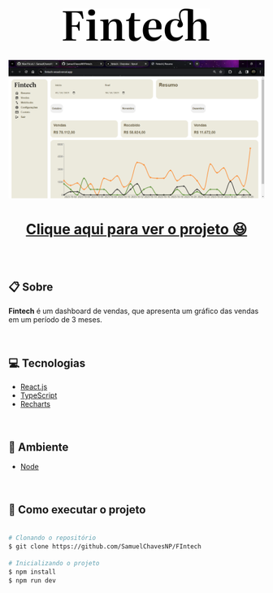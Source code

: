 <h1 align="center">
  <img src="/src/assets/fintech.svg" />
</h1>
<h2 align="center">
  <img src="Fintech _ Resumo - Google Chrome 15_12_2023 15_47_48.png"/>
</h2>
<h1 align="center">
  <a href="https://fintech-woad.vercel.app/">Clique aqui para ver o projeto 😆</a>
</h1>
<br><br>

## 📋 Sobre
**Fintech** é um dashboard de vendas, que apresenta um gráfico das vendas em um período de 3 meses. <br><br><br>

## 💻 Tecnologias
- [React.js](https://reactjs.org)
- [TypeScript](https://www.typescriptlang.org/)
- [Recharts](https://recharts.org/en-US/)
  <br><br><br>

## 💾 Ambiente 
- [Node](https://nodejs.org/en)
  <br><br><br>

## 📁 Como executar o projeto
  ````bash

# Clonando o repositório
$ git clone https://github.com/SamuelChavesNP/FIntech

# Inicializando o projeto
$ npm install
$ npm run dev
  ````


